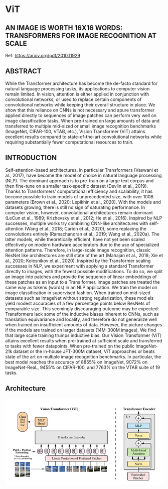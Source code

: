 # ViT
##  AN IMAGE IS WORTH 16X16 WORDS: <br> TRANSFORMERS FOR IMAGE RECOGNITION AT SCALE

Ref: https://arxiv.org/pdf/2010.11929

## ABSTRACT
While the Transformer architecture has become the de-facto standard for natural
language processing tasks, its applications to computer vision remain limited. In
vision, attention is either applied in conjunction with convolutional networks, or
used to replace certain components of convolutional networks while keeping their
overall structure in place. We show that this reliance on CNNs is not necessary
and apure transformer applied directly to sequences of image patches can perform
very well on image classification tasks. When pre-trained on large amounts of
data and transferred to multiple mid-sized or small image recognition benchmarks
(ImageNet, CIFAR-100, VTAB, etc.), Vision Transformer (ViT) attains excellent
results compared to state-of-the-art convolutional networks while requiring substantially fewer computational resources to train.

## INTRODUCTION
Self-attention-based architectures, in particular Transformers (Vaswani et al., 2017), have become
 the model of choice in natural language processing (NLP). The dominant approach is to pre-train on
 a large text corpus and then fine-tune on a smaller task-specific dataset (Devlin et al., 2019). Thanks
 to Transformers’ computational efficiency and scalability, it has become possible to train models of
 unprecedented size, with over 100B parameters (Brown et al., 2020; Lepikhin et al., 2020). With the
 models and datasets growing, there is still no sign of saturating performance.
 In computer vision, however, convolutional architectures remain dominant (LeCun et al., 1989;
 Krizhevsky et al., 2012; He et al., 2016). Inspired by NLP successes, multiple works try combining
 CNN-like architectures with self-attention (Wang et al., 2018; Carion et al., 2020), some replacing
 the convolutions entirely (Ramachandran et al., 2019; Wang et al., 2020a). The latter models, while
 theoretically efficient, have not yet been scaled effectively on modern hardware accelerators due to
 the use of specialized attention patterns. Therefore, in large-scale image recognition, classic ResNet
like architectures are still state of the art (Mahajan et al., 2018; Xie et al., 2020; Kolesnikov et al.,
 2020).
 Inspired by the Transformer scaling successes in NLP, we experiment with applying a standard
 Transformer directly to images, with the fewest possible modifications. To do so, we split an image
 into patches and provide the sequence of linear embeddings of these patches as an input to a Trans
former. Image patches are treated the same way as tokens (words) in an NLP application. We train
 the model on image classification in supervised fashion.
 When trained on mid-sized datasets such as ImageNet without strong regularization, these mod
els yield modest accuracies of a few percentage points below ResNets of comparable size. This
 seemingly discouraging outcome may be expected: Transformers lack some of the inductive biases inherent to CNNs, such as translation equivariance and locality, and therefore do not generalize well
 when trained on insufficient amounts of data.
 However, the picture changes if the models are trained on larger datasets (14M-300M images). We
 find that large scale training trumps inductive bias. Our Vision Transformer (ViT) attains excellent
 results when pre-trained at sufficient scale and transferred to tasks with fewer datapoints. When
 pre-trained on the public ImageNet-21k dataset or the in-house JFT-300M dataset, ViT approaches
 or beats state of the art on multiple image recognition benchmarks. In particular, the best model
 reaches the accuracy of 8855% on ImageNet, 9072% on ImageNet-ReaL, 9455% on CIFAR-100,
 and 7763% on the VTAB suite of 19 tasks.

## Architecture
![ViT](resource/images/vit.webp)
